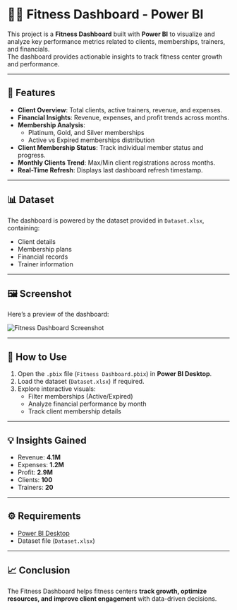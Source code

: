 # 🏋️‍♂️ Fitness Dashboard - Power BI

This project is a **Fitness Dashboard** built with **Power BI** to visualize and analyze key performance metrics related to clients, memberships, trainers, and financials.  
The dashboard provides actionable insights to track fitness center growth and performance.

---

## 📌 Features
- **Client Overview**: Total clients, active trainers, revenue, and expenses.
- **Financial Insights**: Revenue, expenses, and profit trends across months.
- **Membership Analysis**:
  - Platinum, Gold, and Silver memberships
  - Active vs Expired memberships distribution
- **Client Membership Status**: Track individual member status and progress.
- **Monthly Clients Trend**: Max/Min client registrations across months.
- **Real-Time Refresh**: Displays last dashboard refresh timestamp.

---

## 📊 Dataset
The dashboard is powered by the dataset provided in `Dataset.xlsx`, containing:
- Client details
- Membership plans
- Financial records
- Trainer information

---

## 🖼️ Screenshot
Here’s a preview of the dashboard:

![Fitness Dashboard Screenshot]([1248edd4-f5be-446e-8185-03462dfb915d.png](https://github.com/abdulmossawer/Fitness_Dashboard_In_PoweerBI/blob/main/Fitness%20Dashboard%20ScreenShot.png))

---

## 🚀 How to Use
1. Open the `.pbix` file (`Fitness Dashboard.pbix`) in **Power BI Desktop**.
2. Load the dataset (`Dataset.xlsx`) if required.
3. Explore interactive visuals:
   - Filter memberships (Active/Expired)
   - Analyze financial performance by month
   - Track client membership details

---

## 💡 Insights Gained
- Revenue: **4.1M**
- Expenses: **1.2M**
- Profit: **2.9M**
- Clients: **100**
- Trainers: **20**

---

## ⚙️ Requirements
- [Power BI Desktop](https://powerbi.microsoft.com/desktop/)
- Dataset file (`Dataset.xlsx`)

---

## 📈 Conclusion
The Fitness Dashboard helps fitness centers **track growth, optimize resources, and improve client engagement** with data-driven decisions.
